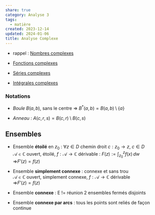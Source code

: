```yaml
---  
share: true  
category: Analyse 3  
tags:  
  - matière  
created: 2023-12-14  
updated: 2024-01-06  
title: Analyse Complexe  
---  
```

  
  
- rappel : [Nombres complexes](Nombres%20complexes.md)  
  
- [Fonctions complexes](Fonctions%20complexes.md)  
  
- [Séries complexes](S%C3%A9ries%20complexes.md)  
  
- [Intégrales complexes](Int%C3%A9grales%20complexes.md)  
  
### Notations  
  
- *Boule* $B(a,b)$, sans le centre ⇒ $B^{*}(a,b)=B(a,b)\setminus \{ a \}$  
  
- *Anneau* : $A(c,r,s)=B(c,r)\setminus B(c,s)$  
## Ensembles  
  
- Ensemble **étoilé** en $z_{0}$ : $\forall z\in D$ chemin droit $c:z_{0}\to z$, $c\in D$  
	$\mathcal{A}\in \mathbb{C}$ ouvert, étoilé, $f:\mathcal{A}\to \mathbb{C}$ dérivable : $F(z):=\int_{z_{0}}^{z} f(x) \, dw$  
		⇒$F'(z)=f(z)$  
  
- Ensemble **simplement connexe** : connexe et sans trou  
	$\mathcal{A}\in \mathbb{C}$ ouvert, simplement connexe, $f:\mathcal{A}\to \mathbb{C}$ dérivable  
		⇒$F'(z)=f(z)$  
  
- Ensemble **connexe** : E != réunion 2 ensembles fermés disjoints  
  
- Ensemble **connexe par arcs** : tous les points sont reliés de façon continue  
